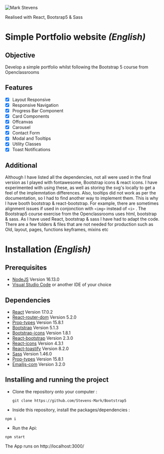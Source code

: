 ![Mark Stevens](/src/screenshot/screenshot.png)

Realised with React, Bootsrap5 & Sass 

# Simple Portfolio website *(English)*

## Objective
Develop a simple portfolio whilst following the Bootstrap 5 course from Openclassrooms

## Features
- [x] Layout Responsive
- [x] Responsive Navigation
- [x] Progress Bar Component
- [x] Card Components
- [x] Offcanvas
- [x] Carousel
- [x] Contact Form
- [x] Modal and Tooltips
- [x] Utility Classes
- [x] Toast Notifications

## Additional
Although I have listed all the dependencies, not all were used in the final version as I played with fontawesome, Bootstrap icons & react icons. I have experimented with using these, as well as storing the svg's locally to get a feel of the implemntation differences. Also, tooltips did not work as per the documentation, so I had to find another way to implement them. This is why I have booth bootstrap & react-bootstrap. For example, there are sometimes alignment issues if used in conjonction with `<img>` instead of `<i>` . The Bootstrap5 course exercise from the Openclassrooms uses html, bootstrap & sass. As I have used React, bootstrap & sass I have had to adapt the code. There are a few folders & files that are not needed for production such as Old, layout, pages, functions keyframes, mixins etc


# Installation *(English)*

## Prerequisites

- [NodeJS](https://nodejs.org/en/)  Version 16.13.0 
- [Visual Studio Code](https://code.visualstudio.com/) or another IDE of your choice

## Dependencies

- [React](https://reactjs.org/) Version 17.0.2
- [React-router-dom](https://v5.reactrouter.com/web/guides/quick-start) Version 5.2.0
- [Prop-types](https://www.npmjs.com/package/prop-types) Version 15.8.1
- [Bootstrap](https://getbootstrap.com/) Version 5.1.3
- [Bootstrap-icons](https://icons.getbootstrap.com/) Version 1.8.1
- [React-bootstrap](https://react-bootstrap.github.io/) Version 2.3.0
- [React-icons](https://react-icons.github.io/react-icons/) Version 4.3.1
- [React-toastify](https://www.npmjs.com/package/react-toastify) Version 8.2.0
- [Sass](https://sass-lang.com/) Version 1.46.0
- [Prop-types](https://www.npmjs.com/package/prop-types) Version 15.8.1
- [Emailjs-com](https://www.npmjs.com/package/emailjs-com) Version 3.2.0

## Installing and running the project

- Clone the repository onto your computer :

  `git clone https://github.com/Stevens-Mark/Bootstrap5`

- Inside this repository, install the packages/dependencies :

 `npm i`

- Run the Api:

 `npm start`

The App runs on http://localhost:3000/